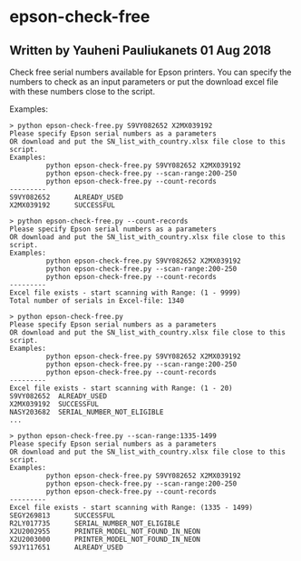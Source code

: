 # epson-check-free
## Written by Yauheni Pauliukanets 01 Aug 2018

Check free serial numbers available for Epson printers.
You can specify the numbers to check as an input parameters or put the download excel file with these numbers close to the script.

Examples:

    > python epson-check-free.py S9VY082652 X2MX039192
    Please specify Epson serial numbers as a parameters
    OR download and put the SN_list_with_country.xlsx file close to this script.
    Examples:
             python epson-check-free.py S9VY082652 X2MX039192
             python epson-check-free.py --scan-range:200-250
             python epson-check-free.py --count-records
    ---------
    S9VY082652      ALREADY_USED
    X2MX039192      SUCCESSFUL
    
    > python epson-check-free.py --count-records
    Please specify Epson serial numbers as a parameters
    OR download and put the SN_list_with_country.xlsx file close to this script.
    Examples:
             python epson-check-free.py S9VY082652 X2MX039192
             python epson-check-free.py --scan-range:200-250
             python epson-check-free.py --count-records
    ---------
    Excel file exists - start scanning with Range: (1 - 9999)
    Total number of serials in Excel-file: 1340

    > python epson-check-free.py
    Please specify Epson serial numbers as a parameters
    OR download and put the SN_list_with_country.xlsx file close to this script.
    Examples:
             python epson-check-free.py S9VY082652 X2MX039192
             python epson-check-free.py --scan-range:200-250
             python epson-check-free.py --count-records
    ---------
    Excel file exists - start scanning with Range: (1 - 20)
    S9VY082652	ALREADY_USED
    X2MX039192	SUCCESSFUL
    NASY203682	SERIAL_NUMBER_NOT_ELIGIBLE
    ...

    > python epson-check-free.py --scan-range:1335-1499
    Please specify Epson serial numbers as a parameters
    OR download and put the SN_list_with_country.xlsx file close to this script.
    Examples:
             python epson-check-free.py S9VY082652 X2MX039192
             python epson-check-free.py --scan-range:200-250
             python epson-check-free.py --count-records
    ---------
    Excel file exists - start scanning with Range: (1335 - 1499)
    SEGY269813      SUCCESSFUL
    R2LY017735      SERIAL_NUMBER_NOT_ELIGIBLE
    X2U2002955      PRINTER_MODEL_NOT_FOUND_IN_NEON
    X2U2003000      PRINTER_MODEL_NOT_FOUND_IN_NEON
    S9JY117651      ALREADY_USED
